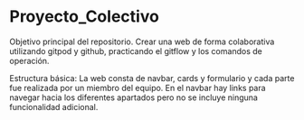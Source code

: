 # Proyecto_Colectivo
Objetivo principal del repositorio.
Crear una web de forma colaborativa utilizando gitpod y github, practicando el gitflow y los comandos de operación.

Estructura básica:
La web consta de navbar, cards y formulario y cada parte fue realizada por un miembro del equipo.
En el navbar hay links para navegar hacia los diferentes apartados pero no se incluye ninguna funcionalidad adicional.
